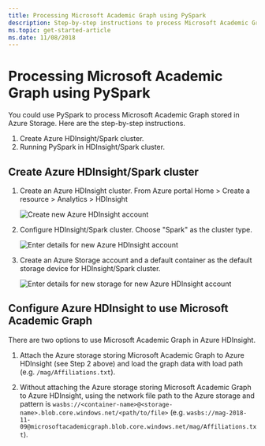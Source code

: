 ```yaml
---
title: Processing Microsoft Academic Graph using PySpark
description: Step-by-step instructions to process Microsoft Academic Graph using PySpark
ms.topic: get-started-article
ms.date: 11/08/2018
---
```

# Processing Microsoft Academic Graph using PySpark 

You could use PySpark to process Microsoft Academic Graph stored in Azure Storage. Here are the step-by-step instructions.

1. Create Azure HDInsight/Spark cluster.
1. Running PySpark in HDInsight/Spark cluster.

## Create Azure HDInsight/Spark cluster

1. Create an Azure HDInsight cluster. From Azure portal Home > Create a resource > Analytics > HDInsight

    ![Create new Azure HDInsight account](media/create-hdinsight-select.png "Create new Azure HDInsight account")

1. Configure HDInsight/Spark cluster. Choose "Spark" as the cluster type.

    ![Enter details for new Azure HDInsight account](media/create-hdinsight-account-details.png "Enter details for new Azure HDInsight account")

1. Create an Azure Storage account and a default container as the default storage device for HDInsight/Spark cluster.

    ![Enter details for new storage for new Azure HDInsight account](media/create-hdinsight-storage-account-details.png "Enter details for new storage for new Azure HDInsight account")

## Configure Azure HDInsight to use Microsoft Academic Graph

There are two options to use Microsoft Academic Graph in Azure HDInsight.

1. Attach the Azure storage storing Microsoft Academic Graph to Azure HDInsight (see Step 2 above) and load the graph data with load path (e.g. `/mag/Affiliations.txt`).

1. Without attaching the Azure storage storing Microsoft Academic Graph to Azure HDInsight, using the network file path to the Azure storage and pattern is `wasbs://<container-name>@<storage-name>.blob.core.windows.net/<path/to/file>` (e.g. `wasbs://mag-2018-11-09@microsoftacademicgraph.blob.core.windows.net/mag/Affiliations.txt`).
